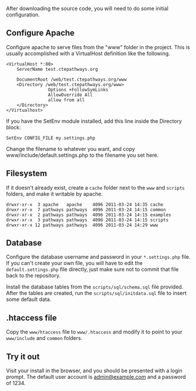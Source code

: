 After downloading the source code, you will need to do some initial configuration.

Configure Apache
---

Configure apache to serve files from the "www" folder in the project. This is usually accomplished with a VirtualHost definition like the following.
```
<VirtualHost *:80>
	ServerName test.ctepathways.org
	
	DocumentRoot /web/test.ctepathways.org/www
	<Directory /web/test.ctepathways.org/www>
                Options +FollowSymLinks
                AllowOverride All
                allow from all
	</Directory>
</Virtualhost>
```

If you have the SetEnv module installed, add this line inside the Directory block:

    SetEnv CONFIG_FILE my.settings.php

Change the filename to whatever you want, and copy www/include/default.settings.php to the filename you set here.

Filesystem
---

If it doesn't already exist, create a `cache` folder next to the `www` and `scripts` folders, and make it writable by apache.
```
drwxr-xr-x  3 apache   apache    4096 2011-03-24 14:35 cache
drwxr-xr-x  7 pathways pathways  4096 2011-03-24 14:15 common
drwxr-xr-x  2 pathways pathways  4096 2011-03-24 14:15 examples
drwxr-xr-x  3 pathways pathways  4096 2011-03-24 14:15 scripts
drwxr-xr-x 12 pathways pathways  4096 2011-03-24 14:29 www
```

Database
---

Configure the database username and password in your `*.settings.php` file. If you can't create your own file, you will have to edit the `default.settings.php` file directly, just make sure not to commit that file back to the repository.

Install the database tables from the `scripts/sql/schema.sql` file provided. After the tables are created, run the `scripts/sql/initdata.sql` file to insert some default data.

.htaccess file
---

Copy the `www/htaccess` file to `www/.htaccess` and modify it to point to your `www/include` and `common` folders.

Try it out
---

Visit your install in the browser, and you should be presented with a login prompt. The default user account is admin@example.com and a password of 1234. 
